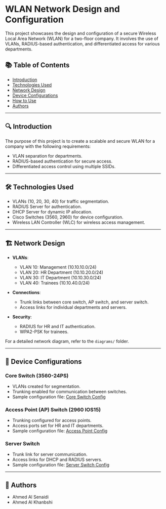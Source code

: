 # WLAN Network Design and Configuration

This project showcases the design and configuration of a secure Wireless Local Area Network (WLAN) for a two-floor company. It involves the use of VLANs, RADIUS-based authentication, and differentiated access for various departments.

## 📚 Table of Contents
- [Introduction](#introduction)
- [Technologies Used](#technologies-used)
- [Network Design](#network-design)
- [Device Configurations](#device-configurations)
- [How to Use](#how-to-use)
- [Authors](#authors)

---

## 🔍 Introduction
The purpose of this project is to create a scalable and secure WLAN for a company with the following requirements:
- VLAN separation for departments.
- RADIUS-based authentication for secure access.
- Differentiated access control using multiple SSIDs.

---

## 🛠️ Technologies Used
- VLANs (10, 20, 30, 40) for traffic segmentation.
- RADIUS Server for authentication.
- DHCP Server for dynamic IP allocation.
- Cisco Switches (3560, 2960) for device configuration.
- Wireless LAN Controller (WLC) for wireless access management.

---

## 🏗️ Network Design
- **VLANs**:
  - VLAN 10: Management (10.10.10.0/24)
  - VLAN 20: HR Department (10.10.20.0/24)
  - VLAN 30: IT Department (10.10.30.0/24)
  - VLAN 40: Trainees (10.10.40.0/24)

- **Connections**:
  - Trunk links between core switch, AP switch, and server switch.
  - Access links for individual departments and servers.

- **Security**:
  - RADIUS for HR and IT authentication.
  - WPA2-PSK for trainees.

For a detailed network diagram, refer to the `diagrams/` folder.

---

## 📑 Device Configurations
### Core Switch (3560-24PS)
- VLANs created for segmentation.
- Trunking enabled for communication between switches.
- Sample configuration file: [Core Switch Config](configurations/core_switch_config.txt)

### Access Point (AP) Switch (2960 IOS15)
- Trunking configured for access points.
- Access ports set for HR and IT departments.
- Sample configuration file: [Access Point Config](configurations/access_point_config.txt)

### Server Switch
- Trunk link for server communication.
- Access links for DHCP and RADIUS servers.
- Sample configuration file: [Server Switch Config](configurations/server_switch_config.txt)

---

## 👥 Authors
- Ahmed Al Senaidi
- Ahmed Al Khanbshi
